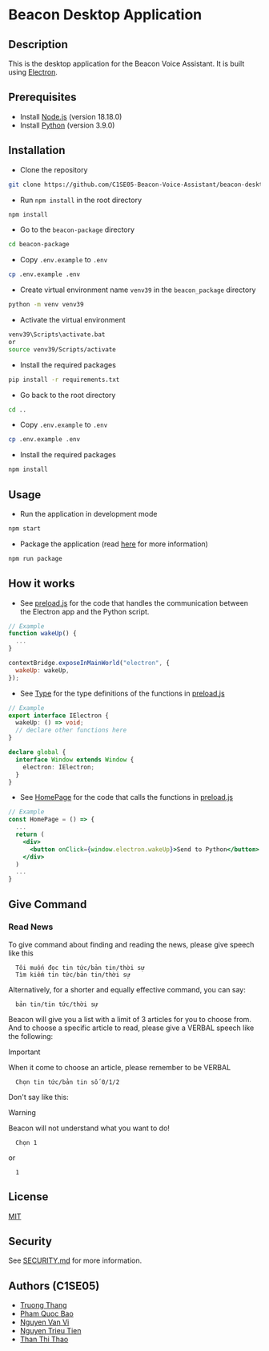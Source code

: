 # Beacon Desktop Application

## Description

This is the desktop application for the Beacon Voice Assistant. It is built using [Electron](https://www.electronjs.org/).

## Prerequisites

- Install [Node.js](https://nodejs.org/en/download/) (version 18.18.0)
- Install [Python](https://www.python.org/downloads/release/python-390) (version 3.9.0)

## Installation

- Clone the repository

```bash
git clone https://github.com/C1SE05-Beacon-Voice-Assistant/beacon-desktop-electron.git beacon-desktop
```

- Run `npm install` in the root directory

```bash
npm install
```

- Go to the `beacon-package` directory

```bash
cd beacon-package
```

- Copy `.env.example` to `.env`

```bash
cp .env.example .env
```

- Create virtual environment name `venv39` in the `beacon_package` directory

```bash
python -m venv venv39
```

- Activate the virtual environment

```bash
venv39\Scripts\activate.bat
or
source venv39/Scripts/activate
```

- Install the required packages

```bash
pip install -r requirements.txt
```

- Go back to the root directory

```bash
cd ..
```

- Copy `.env.example` to `.env`

```bash
cp .env.example .env
```

- Install the required packages

```bash
npm install
```

## Usage

- Run the application in development mode

```bash
npm start
```

- Package the application (read [here](https://www.electronjs.org/docs/tutorial/application-distribution) for more information)

```bash
npm run package
```

## How it works

- See [preload.js](./electron/preload.js) for the code that handles the communication between the Electron app and the Python script.

```js
// Example
function wakeUp() {
  ...
}

contextBridge.exposeInMainWorld("electron", {
  wakeUp: wakeUp,
});
```

- See [Type](./src/types.d.ts) for the type definitions of the functions in [preload.js](./electron/preload.js)

```ts
// Example
export interface IElectron {
  wakeUp: () => void;
  // declare other functions here
}

declare global {
  interface Window extends Window {
    electron: IElectron;
  }
}
```

- See [HomePage](./src/pages/home/index.tsx) for the code that calls the functions in [preload.js](./electron/preload.js)

```jsx
// Example
const HomePage = () => {
  ...
  return (
    <div>
      <button onClick={window.electron.wakeUp}>Send to Python</button>
    </div>
  )
  ...
}
```

## Give Command

### Read News

To give command about finding and reading the news, please give speech like this

```text
  Tôi muốn đọc tin tức/bản tin/thời sự
  Tìm kiếm tin tức/bản tin/thời sự
```

Alternatively, for a shorter and equally effective command, you can say:

```text
  bản tin/tin tức/thời sự
```

Beacon will give you a list with a limit of 3 articles for you to choose from.  
And to choose a specific article to read, please give a VERBAL speech like the following:

> [!Important]
> When it come to choose an article, please remember to be VERBAL

```text
  Chọn tin tức/bản tin số 0/1/2
```

Don't say like this:

> [!Warning]
> Beacon will not understand what you want to do!

```text
  Chọn 1
```

or

```text
  1
```

## License

[MIT](https://choosealicense.com/licenses/mit/)

## Security

See [SECURITY.md](./SECURITY.md) for more information.

## Authors (C1SE05)

- [Truong Thang](https://github.com/yensubldg)
- [Pham Quoc Bao](https://github.com/bd500)
- [Nguyen Van Vi](https://github.com/vdev0812)
- [Nguyen Trieu Tien](https://github.com/nguyentrieutien1)
- [Than Thi Thao](https://github.com/than11thao)
